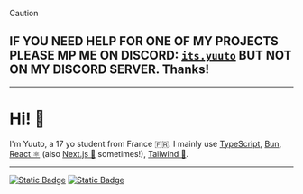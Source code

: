 > [!CAUTION]
> ## IF YOU NEED HELP FOR ONE OF MY PROJECTS PLEASE MP ME ON DISCORD: [`its.yuuto`](https://discord.com/users/269415459735076864) BUT NOT ON MY DISCORD SERVER. Thanks!

---

# Hi! 👋

I'm Yuuto, a 17 yo student from France 🇫🇷. I mainly use [TypeScript](https://www.typescriptlang.org/), [Bun](https://bun.sh/), [React ⚛️](https://react.dev/) (also [Next.js 🔼](https://nextjs.org/) sometimes!), [Tailwind 🌊](https://tailwindcss.com/).

---

[![Static Badge](https://img.shields.io/badge/my%20socials%20are%20on-miwa.lol%2Fyuuto-0e0d26)](https://miwa.lol/yuuto)
[![Static Badge](https://img.shields.io/badge/my%20website-yuuto.dev-141f37)](https://yuuto.dev)
